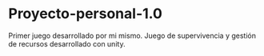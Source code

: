 # Proyecto-personal-1.0
Primer juego desarrollado por mi mismo. Juego de supervivencia y gestión de recursos desarrollado con unity.
